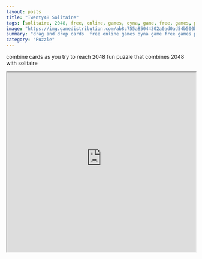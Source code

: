 ```yaml
---
layout: posts
title: "Twenty48 Solitaire"
tags: [solitaire, 2048, free, online, games, oyna, game, free, games, play, play, games]
image: "https://img.gamedistribution.com/ab8c755a85044302a0ad0ad54b500b4b-512x384.jpeg"
summary: "drag and drop cards  free online games oyna game free games play play games"
category: "Puzzle"
---
```


combine cards as you try to reach 2048 fun puzzle that combines 2048 with solitaire

<iframe width="100%" height="480px;" src="https://html5.gamedistribution.com/ab8c755a85044302a0ad0ad54b500b4b/"></iframe>